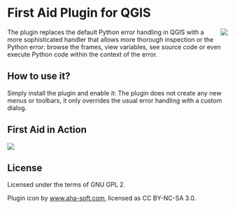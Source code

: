 # First Aid Plugin for QGIS

<img src="https://raw.githubusercontent.com/wonder-sk/qgis-first-aid-plugin/master/icon.png" align="right">

The plugin replaces the default Python error handling in QGIS
with a more sophisticated handler that allows more thorough inspection
or the Python error: browse the frames, view variables, see source code
or even execute Python code within the context of the error.


## How to use it?

Simply install the plugin and enable it: The plugin does not create any new menus
or toolbars, it only overrides the usual error handling with a custom dialog.


## First Aid in Action

<img src="https://raw.githubusercontent.com/wonder-sk/qgis-first-aid-plugin/master/screenshot.png">


## License

Licensed under the terms of GNU GPL 2.

Plugin icon by www.aha-soft.com, licensed as CC BY-NC-SA 3.0.
